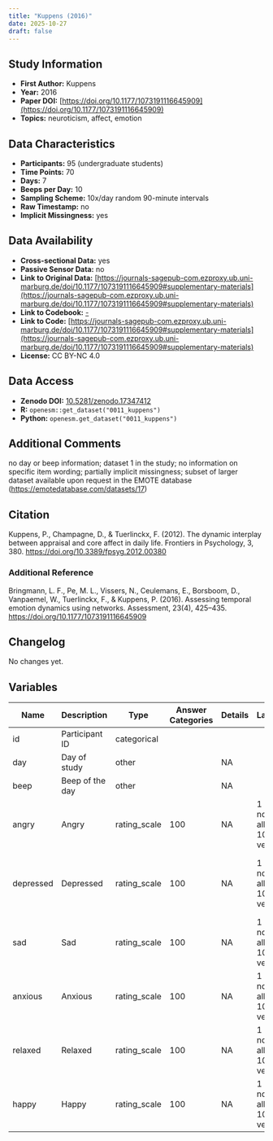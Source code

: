```yaml
---
title: "Kuppens (2016)"
date: 2025-10-27
draft: false
---
```



## Study Information

- **First Author:** Kuppens
- **Year:** 2016
- **Paper DOI:** [https://doi.org/10.1177/1073191116645909](https://doi.org/10.1177/1073191116645909)
- **Topics:** neuroticism, affect, emotion

## Data Characteristics

- **Participants:** 95 (undergraduate students)
- **Time Points:** 70
- **Days:** 7
- **Beeps per Day:** 10
- **Sampling Scheme:** 10x/day random 90-minute intervals
- **Raw Timestamp:** no
- **Implicit Missingness:** yes

## Data Availability

- **Cross-sectional Data:** yes
- **Passive Sensor Data:** no
- **Link to Original Data:** [https://journals-sagepub-com.ezproxy.ub.uni-marburg.de/doi/10.1177/1073191116645909#supplementary-materials](https://journals-sagepub-com.ezproxy.ub.uni-marburg.de/doi/10.1177/1073191116645909#supplementary-materials)
- **Link to Codebook:** [-](-)
- **Link to Code:** [https://journals-sagepub-com.ezproxy.ub.uni-marburg.de/doi/10.1177/1073191116645909#supplementary-materials](https://journals-sagepub-com.ezproxy.ub.uni-marburg.de/doi/10.1177/1073191116645909#supplementary-materials)
- **License:** CC BY-NC 4.0

## Data Access

- **Zenodo DOI:** [10.5281/zenodo.17347412](https://doi.org/10.5281/zenodo.17347412)
- **R:** `openesm::get_dataset("0011_kuppens")`
- **Python:** `openesm.get_dataset("0011_kuppens")`

## Additional Comments

no day or beep information; dataset 1 in the study; no information on specific item wording; partially implicit missingness; subset of larger dataset available upon request in the EMOTE database (https://emotedatabase.com/datasets/17)


## Citation

Kuppens, P., Champagne, D., & Tuerlinckx, F. (2012). The dynamic interplay between appraisal and core affect in daily life. Frontiers in Psychology, 3, 380. https://doi.org/10.3389/fpsyg.2012.00380



### Additional Reference

Bringmann, L. F., Pe, M. L., Vissers, N., Ceulemans, E., Borsboom, D., Vanpaemel, W., Tuerlinckx, F., & Kuppens, P. (2016). Assessing temporal emotion dynamics using networks. Assessment, 23(4), 425–435. https://doi.org/10.1177/1073191116645909



## Changelog

No changes yet.

## Variables

| Name | Description | Type | Answer Categories | Details | Labels | Transformation | Source | Assessment Type | Construct | Comments |
|------|-------------|------|------------------|---------|--------|----------------|--------|----------------|----------|----------|
| id | Participant ID | categorical |  |  |  |  |  | ESM |  |  |
| day | Day of study | other |  | NA |  |  |  | ESM |  |  |
| beep | Beep of the day | other |  | NA |  |  |  | ESM |  |  |
| angry | Angry | rating_scale | 100 | NA | 1 = not at all<br>100 = very |  |  | ESM | anger, negative affect, affect |  |
| depressed | Depressed | rating_scale | 100 | NA | 1 = not at all<br>100 = very |  |  | ESM | depression, negative affect, affect, neuroticism, big five, psychopathology |  |
| sad | Sad | rating_scale | 100 | NA | 1 = not at all<br>100 = very |  |  | ESM | sadness, negative affect, affect |  |
| anxious | Anxious | rating_scale | 100 | NA | 1 = not at all<br>100 = very |  |  | ESM | anxiety, negative affect, affect, neuroticism, big five |  |
| relaxed | Relaxed | rating_scale | 100 | NA | 1 = not at all<br>100 = very |  |  | ESM | relaxation, positive affect, affect, neuroticism, big five |  |
| happy | Happy | rating_scale | 100 | NA | 1 = not at all<br>100 = very |  |  | ESM | happiness, positive affect, affect |  |
